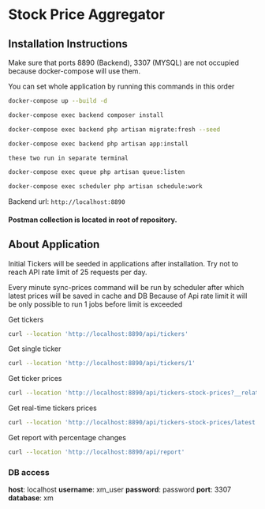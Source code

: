 # Stock Price Aggregator

## Installation Instructions

Make sure that ports 8890 (Backend), 3307 (MYSQL) are not occupied because docker-compose will use them.

You can set whole application by running this commands in this order

```sh
docker-compose up --build -d

docker-compose exec backend composer install

docker-compose exec backend php artisan migrate:fresh --seed

docker-compose exec backend php artisan app:install

these two run in separate terminal

docker-compose exec queue php artisan queue:listen

docker-compose exec scheduler php artisan schedule:work

```
Backend url: ``` http://localhost:8890  ```

#### Postman collection is located in root of repository.

## About Application

Initial Tickers will be seeded in applications after installation.
Try not to reach API rate limit of 25 requests per day.

Every minute sync-prices command will be run by scheduler after which latest prices will be saved in cache and DB
Because of Api rate limit it will be only possible to run 1 jobs before limit is exceeded

Get tickers

```sh
curl --location 'http://localhost:8890/api/tickers'
```

Get single ticker
```sh
curl --location 'http://localhost:8890/api/tickers/1'
```
Get ticker prices

```sh
curl --location 'http://localhost:8890/api/tickers-stock-prices?__relations__[]=ticker'
```

Get real-time tickers prices

```sh
curl --location 'http://localhost:8890/api/tickers-stock-prices/latest'
```

Get report with percentage changes

```sh
curl --location 'http://localhost:8890/api/report'
```

### DB access

**host**: localhost
**username**: xm_user
**password**: password
**port**: 3307
**database**: xm

